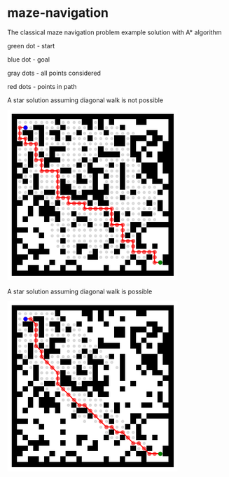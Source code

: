 # maze-navigation

The classical maze navigation problem example solution with A* algorithm

 green dot - start
 
 blue dot  - goal
 
 gray dots - all points considered
 
 red dots  - points in path 
 
A star solution assuming diagonal walk is not possible

![Alt text](./outputs/maze_path.png?raw=true "maze_path")

A star solution assuming diagonal walk is possible

![Alt text](./outputs/maze_diagonal_path.png?raw=true "maze_diagonal_path")
